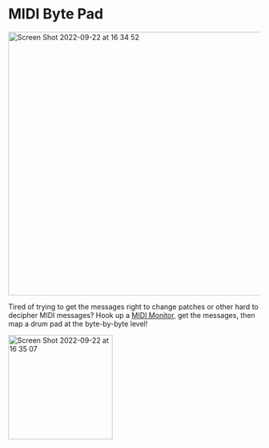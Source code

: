 # MIDI Byte Pad

<img width="525" alt="Screen Shot 2022-09-22 at 16 34 52" src="https://user-images.githubusercontent.com/7954744/191855463-58a4ba5c-97fc-4422-8dc1-2ef85e5a8bd5.png">

Tired of trying to get the messages right to change patches or other hard to decipher MIDI messages? Hook up a [MIDI Monitor](https://www.snoize.com/midimonitor/), get the messages, then map a drum pad at the byte-by-byte level!

<img width="208" alt="Screen Shot 2022-09-22 at 16 35 07" src="https://user-images.githubusercontent.com/7954744/191855515-dca6d9f6-a887-4a4e-908c-44b12b5722cb.png">
